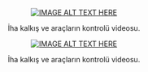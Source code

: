 <center>
  
[![IMAGE ALT TEXT HERE](https://img.youtube.com/vi/Jjvyqbi1KX8/0.jpg)](https://www.youtube.com/watch?v=Jjvyqbi1KX8)
<p>İha kalkış ve araçların kontrolü videosu.</p>

[![IMAGE ALT TEXT HERE](https://img.youtube.com/vi/Jjvyqbi1KX8/0.jpg)](https://www.youtube.com/watch?v=Jjvyqbi1KX8)
<p>İha kalkış ve araçların kontrolü videosu.</p>

</center>
